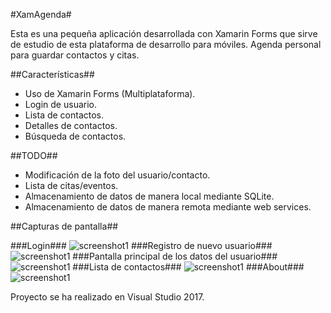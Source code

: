 #XamAgenda#

Esta es una pequeña aplicación desarrollada con Xamarin Forms que sirve de estudio de esta plataforma de desarrollo para móviles.
Agenda personal para guardar contactos y citas.

##Características##

- Uso de Xamarin Forms (Multiplataforma).
- Login de usuario.
- Lista de contactos.
- Detalles de contactos.
- Búsqueda de contactos.


##TODO##
- Modificación de la foto del usuario/contacto.
- Lista de citas/eventos.
- Almacenamiento de datos de manera local mediante SQLite.
- Almacenamiento de datos de manera remota mediante web services.

##Capturas de pantalla##

###Login###
![screenshot1](screenshot_1.png)
###Registro de nuevo usuario###
![screenshot1](screenshot_2.png)
###Pantalla principal de los datos del usuario###
![screenshot1](screenshot_3.png)
###Lista de contactos###
![screenshot1](screenshot_4.png)
###About###
![screenshot1](screenshot_5.png)

Proyecto se ha realizado en Visual Studio 2017.